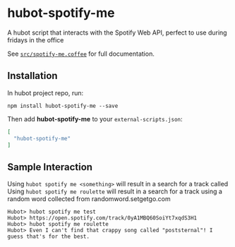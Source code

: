# hubot-spotify-me

A hubot script that interacts with the Spotify Web API, perfect to use during fridays in the office

See [`src/spotify-me.coffee`](src/spotify-me.coffee) for full documentation.

## Installation

In hubot project repo, run:

`npm install hubot-spotify-me --save`

Then add **hubot-spotify-me** to your `external-scripts.json`:

```json
[
  "hubot-spotify-me"
]
```

## Sample Interaction
Using ```hubot spotify me <something>``` will result in a search for a track called <something>
Using ```hubot spotify me roulette``` will result in a search for a track using a random word collected from randomword.setgetgo.com

```
Hubot> hubot spotify me test
Hubot> https://open.spotify.com/track/0yA1MBQ60SoiYt7xqdS3H1
Hubot> hubot spotify me roulette
Hubot> Even I can't find that crappy song called "poststernal"! I guess that's for the best.
```
